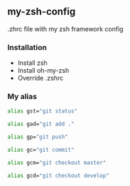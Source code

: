 ## my-zsh-config

.zhrc file with my zsh framework config


### Installation

* Install zsh
* Install oh-my-zsh
* Override .zshrc


### My alias

```sh
alias gst="git status" 
```

```sh 
alias gad="git add ."
```

```sh
alias gp="git push"
```

```sh
alias gc="git commit"
```

```sh
alias gcm="git checkout master"
```

```sh
alias gcd="git checkout develop"
```

